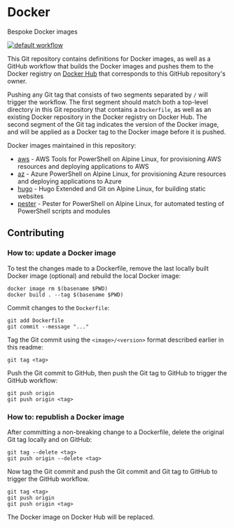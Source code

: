 # Docker

Bespoke Docker images

[![default workflow][badge]][workflow]

This Git repository contains definitions for Docker images, as well as a GitHub workflow that 
builds the Docker images and pushes them to the Docker registry on [Docker Hub][hub] that 
corresponds to this GitHub repository's owner.

Pushing any Git tag that consists of two segments separated by `/` will trigger the workflow. The 
first segment should match both a top-level directory in this Git repository that contains a 
`Dockerfile`, as well as an existing Docker repository in the Docker registry on Docker Hub. The 
second segment of the Git tag indicates the version of the Docker image, and will be applied as a 
Docker tag to the Docker image before it is pushed.

[badge]: https://github.com/michielvoo/Docker/actions/workflows/default.yml/badge.svg
[workflow]: https://github.com/michielvoo/Docker/actions/workflows/default.yml
[hub]: https://hub.docker.com

Docker images maintained in this repository:

- [aws](aws) - AWS Tools for PowerShell on Alpine Linux, for provisioning AWS resources and deploying applications to AWS
- [az](az) - Azure PowerShell on Alpine Linux, for provisioning Azure resources and deploying applications to Azure
- [hugo](hugo) - Hugo Extended and Git on Alpine Linux, for building static websites
- [pester](pester) - Pester for PowerShell on Alpine Linux, for automated testing of PowerShell scripts and modules

## Contributing

### How to: update a Docker image

To test the changes made to a Dockerfile, remove the last locally built Docker 
image (optional) and rebuild the local Docker image:

```
docker image rm $(basename $PWD)
docker build . --tag $(basename $PWD)
```

Commit changes to the `Dockerfile`:

```
git add Dockerfile
git commit --message "..."
```

Tag the Git commit using the `<image>/<version>` format described earlier in 
this readme:

```
git tag <tag>
```

Push the Git commit to GitHub, then push the Git tag to GitHub to trigger the GitHub workflow:

```
git push origin
git push origin <tag>
```

### How to: republish a Docker image

After committing a non-breaking change to a Dockerfile, delete the original Git 
tag locally and on GitHub:

```
git tag --delete <tag>
git push origin --delete <tag>
```

Now tag the Git commit and push the Git commit and Git tag to GitHub to trigger 
the GitHub workflow.

```
git tag <tag>
git push origin
git push origin <tag>
```

The Docker image on Docker Hub will be replaced.

